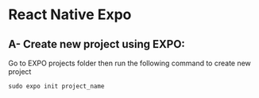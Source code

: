 # React Native Expo

## A- Create new project using EXPO:

Go to EXPO projects folder then run the following command to create new project

`sudo expo init project_name`

